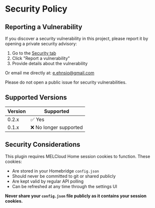 # Security Policy

## Reporting a Vulnerability

If you discover a security vulnerability in this project, please report it by opening a private security advisory:

1. Go to the [Security tab](https://github.com/eehnsio/homebridge-melcloud-home/security)
2. Click "Report a vulnerability"
3. Provide details about the vulnerability

Or email me directly at: e.ehnsio@gmail.com

Please do not open a public issue for security vulnerabilities.

## Supported Versions

| Version | Supported          |
| ------- | ------------------ |
| 0.2.x   | ✅ Yes             |
| 0.1.x   | ❌ No longer supported |

## Security Considerations

This plugin requires MELCloud Home session cookies to function. These cookies:
- Are stored in your Homebridge `config.json`
- Should never be committed to git or shared publicly
- Are kept valid by regular API polling
- Can be refreshed at any time through the settings UI

**Never share your `config.json` file publicly as it contains your session cookies.**
